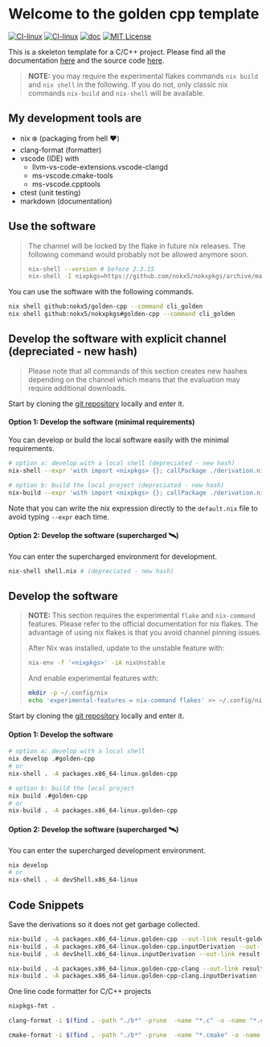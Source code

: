 # Welcome to the golden cpp template

[![CI-linux](https://github.com/nokx5/golden-cpp/workflows/CI-linux/badge.svg)](https://github.com/nokx5/golden-cpp/actions/workflows/ci-linux.yml) [![CI-linux](https://github.com/nokx5/golden-cpp/workflows/CI-darwin/badge.svg)](https://github.com/nokx5/golden-cpp/actions/workflows/ci-darwin.yml) [![doc](https://github.com/nokx5/golden-cpp/workflows/doc-api/badge.svg)](https://nokx5.github.io/golden-cpp) [![MIT License](http://img.shields.io/badge/license-MIT-blue.svg)](https://github.com/nokx5/golden-cpp/blob/master/LICENSE)

This is a skeleton template for a C/C++ project. Please find all the documentation [here](https://nokx5.github.io/golden-cpp) and the source code [here](https://github.com/nokx5/golden-cpp).

> **NOTE:** you may require the experimental flakes commands `nix build` and `nix shell` in the following. If you do not, only classic nix commands `nix-build` and `nix-shell` will be available.

## My development tools are
- nix :snowflake: (packaging from hell :heart:)
- clang-format (formatter)
- vscode (IDE) with
  - llvm-vs-code-extensions.vscode-clangd
  - ms-vscode.cmake-tools
  - ms-vscode.cpptools
- ctest (unit testing)
- markdown (documentation)


## Use the software

> The channel will be locked by the flake in future nix releases. The following command would probably not be allowed anymore soon.
> ```bash
> nix-shell --version # before 2.3.15
> nix-shell -I nixpkgs=https://github.com/nokx5/nokxpkgs/archive/main.tar.gz -p golden-cpp --command cli_golden
> ```

You can use the software with the following commands.
```bash
nix shell github:nokx5/golden-cpp --command cli_golden
nix shell github:nokx5/nokxpkgs#golden-cpp --command cli_golden
```

## Develop the software with explicit channel (depreciated - new hash)

> Please note that all commands of this section creates new hashes depending on the channel which means that the evaluation may require additional downloads.

Start by cloning the [git repository](https://github.com/nokx5/golden-cpp) locally and enter it.

#### Option 1: Develop the software (minimal requirements)

You can develop or build the local software easily with the minimal requirements.

```bash
# option a: develop with a local shell (depreciated - new hash)
nix-shell --expr 'with import <nixpkgs> {}; callPackage ./derivation.nix {src = ./.; }'

# option b: build the local project (depreciated - new hash)
nix-build --expr 'with import <nixpkgs> {}; callPackage ./derivation.nix {src = ./.; }' --no-out-link
```

Note that you can write the nix expression directly to the `default.nix` file to avoid typing `--expr` each time.

#### Option 2: Develop the software (supercharged :artificial_satellite:)

You can enter the supercharged environment for development.

```bash
nix-shell shell.nix # (depreciated - new hash)
```

## Develop the software

> **NOTE:** This section requires the experimental `flake` and `nix-command` features. Please refer to the official documentation for nix flakes. The advantage of using nix flakes is that you avoid channel pinning issues.
> 
> After Nix was installed, update to the unstable feature with:
> 
> ```bash
> nix-env -f '<nixpkgs>' -iA nixUnstable
> ```
> 
> And enable experimental features with:
> 
> ```bash
> mkdir -p ~/.config/nix
> echo 'experimental-features = nix-command flakes' >> ~/.config/nix/nix.conf
> ```

Start by cloning the [git repository](https://github.com/nokx5/golden-cpp) locally and enter it.

#### Option 1: Develop the software

```bash
# option a: develop with a local shell
nix develop .#golden-cpp
# or
nix-shell . -A packages.x86_64-linux.golden-cpp

# option b: build the local project
nix build .#golden-cpp
# or
nix-build . -A packages.x86_64-linux.golden-cpp
```

#### Option 2: Develop the software (supercharged :artificial_satellite:)

You can enter the supercharged development environment.

```bash
nix develop
# or
nix-shell . -A devShell.x86_64-linux
```

## Code Snippets

Save the derivations so it does not get garbage collected.
```bash
nix-build . -A packages.x86_64-linux.golden-cpp --out-link result-golden-cpp
nix-build . -A packages.x86_64-linux.golden-cpp.inputDerivation --out-link result-golden-cpp-dev
nix-build . -A devShell.x86_64-linux.inputDerivation --out-link result-golden-cpp-dev-full

nix-build . -A packages.x86_64-linux.golden-cpp-clang --out-link result-golden-cpp-clang
nix-build . -A packages.x86_64-linux.golden-cpp-clang.inputDerivation --out-link result-golden-cpp-clang-dev
```

One line code formatter for C/C++ projects

```bash
nixpkgs-fmt .

clang-format -i $(find . -path "./b*" -prune  -name "*.c" -o -name "*.cpp" -o -name "*.h" -o -name "*.hpp")

cmake-format -i $(find . -path "./b*" -prune  -name "*.cmake" -o -name "CMakeLists.txt")
```
